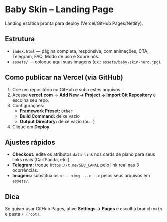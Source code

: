 # Baby Skin – Landing Page

Landing estática pronta para deploy (Vercel/GitHub Pages/Netlify).

## Estrutura
- `index.html` — página completa, responsiva, com animações, CTA, Telegram, FAQ, Modo de uso e Sobre nós.
- `assets/` — coloque aqui suas imagens (ex.: `assets/baby-skin-hero.jpg`).

## Como publicar na Vercel (via GitHub)
1. Crie um repositório no GitHub e suba estes arquivos.
2. Acesse **vercel.com** → **Add New → Project → Import Git Repository** e escolha seu repo.
3. Configurações:
   - **Framework Preset:** `Other`
   - **Build Command:** deixe vazio
   - **Output Directory:** deixe vazio (ou `.`)
4. Clique em **Deploy**.

## Ajustes rápidos
- **Checkout:** edite os atributos `data-link` nos cards de plano para seus links reais (CartPanda, etc.).
- **Telegram:** troque `https://t.me/SEU_CANAL` pelo link real nas 3 ocorrências.
- **Imagens:** substitua os `<!-- <img ...> -->` pelos seus arquivos em `assets/`.

## Dica
Se quiser usar GitHub Pages, ative **Settings → Pages** e escolha branch `main` e pasta `/ (root)`.
